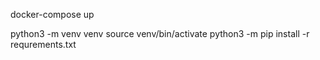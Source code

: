 docker-compose up

python3 -m venv venv
source venv/bin/activate
python3 -m pip install -r requrements.txt